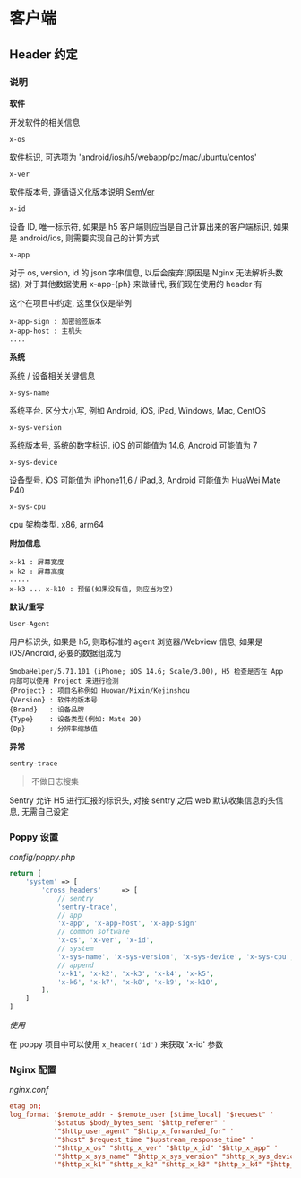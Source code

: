 # 客户端

## Header 约定

### 说明

**软件**

开发软件的相关信息

`x-os`

软件标识, 可选项为 'android/ios/h5/webapp/pc/mac/ubuntu/centos'

`x-ver`

软件版本号, 遵循语义化版本说明 [SemVer](https://semver.org/)

`x-id`

设备 ID, 唯一标示符, 如果是 h5 客户端则应当是自己计算出来的客户端标识, 如果是 android/ios, 则需要实现自己的计算方式

`x-app`

对于 os, version, id 的 json 字串信息, 以后会废弃(原因是 Nginx 无法解析头数据), 对于其他数据使用 x-app-{ph} 来做替代, 我们现在使用的 header 有

这个在项目中约定, 这里仅仅是举例

```
x-app-sign : 加密验签版本
x-app-host : 主机头
....
```

**系统**

系统 / 设备相关关键信息

`x-sys-name`

系统平台. 区分大小写, 例如 Android, iOS, iPad, Windows, Mac, CentOS

`x-sys-version`

系统版本号, 系统的数字标识. iOS 的可能值为 14.6, Android 可能值为 7

`x-sys-device`

设备型号. iOS 可能值为 iPhone11,6 / iPad,3, Android 可能值为 HuaWei Mate P40

`x-sys-cpu`

cpu 架构类型. x86, arm64

**附加信息**

```
x-k1 : 屏幕宽度
x-k2 : 屏幕高度
.....
x-k3 ... x-k10 : 预留(如果没有值, 则应当为空)
```

**默认/重写**

`User-Agent`

用户标识头, 如果是 h5, 则取标准的 agent 浏览器/Webview 信息, 如果是 iOS/Android, 必要的数据组成为

```
SmobaHelper/5.71.101 (iPhone; iOS 14.6; Scale/3.00), H5 检查是否在 App 内部可以使用 Project 来进行检测
{Project} : 项目名称例如 Huowan/Mixin/Kejinshou
{Version} : 软件的版本号
{Brand}   : 设备品牌
{Type}    : 设备类型(例如: Mate 20)
{Dp}      : 分辨率缩放值
```

**异常**

`sentry-trace`

> 不做日志搜集

Sentry 允许 H5 进行汇报的标识头, 对接 sentry 之后 web 默认收集信息的头信息, 无需自己设定

### Poppy 设置

_config/poppy.php_

```php
return [
    'system' => [
        'cross_headers'     => [
            // sentry
            'sentry-trace',
            // app
            'x-app', 'x-app-host', 'x-app-sign'
            // common software
            'x-os', 'x-ver', 'x-id',
            // system
            'x-sys-name', 'x-sys-version', 'x-sys-device', 'x-sys-cpu',
            // append
            'x-k1', 'x-k2', 'x-k3', 'x-k4', 'x-k5',
            'x-k6', 'x-k7', 'x-k8', 'x-k9', 'x-k10',
        ],
    ]
]
```

_使用_

在 poppy 项目中可以使用 `x_header('id')` 来获取 'x-id' 参数

### Nginx 配置

_nginx.conf_

```conf
etag on;
log_format '$remote_addr - $remote_user [$time_local] "$request" '
           '$status $body_bytes_sent "$http_referer" '
           '"$http_user_agent" "$http_x_forwarded_for" '
           '"$host" $request_time "$upstream_response_time" '
           '"$http_x_os" "$http_x_ver" "$http_x_id" "$http_x_app" '
           '"$http_x_sys_name" "$http_x_sys_version" "$http_x_sys_device" "$http_x_sys_cpu" '
           '"$http_x_k1" "$http_x_k2" "$http_x_k3" "$http_x_k4" "$http_x_k5" "$http_x_k6" "$http_x_k7" "$http_x_k8" "$http_x_k9" "$http_x_k10" ';
```
